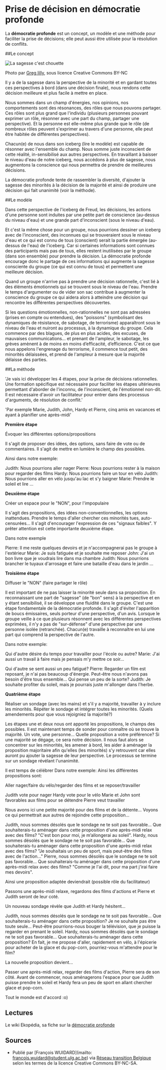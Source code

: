 # Prise de décision en démocratie profonde

La **démocratie profonde** est un concept, un modèle et une méthode pour faciliter la prise de décisions; elle peut aussi être utilisée pour la résolution de conflits. 

##Le concept

![La sagesse c'est chouette](http://farm7.staticflickr.com/6025/6012915752_5c07526892_z.jpg)

Photo par [Greg lilly](https://www.flickr.com/photos/22104733@N06/6012915752), sous licence Creative Commons BY-NC

Il y a de la sagesse dans la perspective de la minorité et en gardant toutes ces perspectives à bord (dans une décision finale), nous rendons cette décision meilleure et plus facile à mettre en place.

Nous sommes dans un champ d'énergies, nos opinions, nos comportements sont des résonances, des rôles que nous pouvons partager. Ces rôles sont plus grand que l'individu (plusieurs personnes pouvant exprimer un rôle, résonner avec une part du champ, partager une perspective). Et la personne est elle-même plus grande que le rôle (de nombreux rôles peuvent s'exprimer au travers d'une personne, elle peut être habitée de différentes perspectives).

Chacun(e) de nous dans son iceberg (lire le modèle) est capable de résonner avec l'ensemble du champ. Nous somme juste inconscient de cette réalité, in-sensibilisé aux autres perspectives. En travaillant à baisser le niveau d'eau de notre iceberg, nous accédons à plus de sagesse, nous augmentons la conscience qui nous permettra de prendre de meilleures décisions.

La démocratie profonde tente de rassembler la diversité, d'ajouter la sagesse des minorités à la décision de la majorité et ainsi de produire une décision qui fait unanimité (voir la méthode). 

##Le modèle

Dans cette perspective de l'iceberg de Freud, les décisions, les actions d'une personne sont induites par une petite part de conscience (au-dessus du niveau d'eau) et une grande part d'inconscient (sous le niveau d'eau).

Et c'est la même chose pour un groupe, nous pourrions dessiner un iceberg avec de l'inconscient, des inconnues qui se trouveraient sous le niveau d'eau et ce qui est connu de tous (conscient) serait la partie émergée (au-dessus de l'eau) de l'iceberg. Car si certaines informations sont connues des participants mais pas de tous, elles restent inutilisées par le groupe (dans son ensemble) pour prendre la décision. La démocratie profonde encourage donc le partage de ces informations qui augmente la sagesse consciente du groupe (ce qui est connu de tous) et permettent une meilleure décision.

Quand un groupe n'arrive pas à prendre une décision rationnelle, c'est lié à des éléments émotionnels qui se trouvent sous le niveau de l'eau. Prendre le temps d'argumenter ou de vider son sac contribue à augmenter la conscience du groupe ce qui aidera alors à atteindre une décision qui rencontre les différentes perspectives découvertes.

Si les questions émotionnelles, non-rationnelles ne sont pas adressées (prises en compte ou entendues), des "poissons" (symbolisant des dynamiques de résistance, de sabotage, de terrorisme) apparaîtront sous le niveau de l'eau et nuiront au processus, à la dynamique du groupe. Cela commence par des blagues, de plus en plus acides, des excuses, de mauvaises communications... et prenant de l'ampleur, le sabotage, les grèves amènent à de moins en moins d’efficacité, d’efficience. C'est ce que nous appelons l'engrenage du terrorisme, il commence tout petit, des minorités délaissées, et prend de l'ampleur à mesure que la majorité délaisse des parties. 

##La méthode

'Je vais ici développer les 4 étapes, pour la prise de décisions rationnelles. Une formation spécifique est nécessaire pour faciliter les étapes ultérieures permettant d'aborder de l'inconnu, de l'inconscient, de l'émotionnel non-dit. Il est nécessaire d'avoir un facilitateur pour entrer dans des processus d'arguments, de résolution de conflit.'

'Par exemple Marie, Judith, John, Hardy et Pierre, cinq amis en vacances et ayant à planifier une après-midi' 

 **Première étape**

Évoquer les différentes options/propositions 

Il s'agit de proposer des idées, des options, sans faire de vote ou de commentaires. Il s'agit de mettre en lumière le champ des possibles.

Ainsi dans notre exemple:

Judith: Nous pourrions aller nager
Pierre: Nous pourrions rester à la maison pour regarder des films
Hardy: Nous pourrions faire un tour en vélo
Judith: Nous pourrions aller en vélo jusqu'au lac et s'y baigner
Marie: Prendre le soleil et lire
    ... 

 **Deuxième étape**

Créer un espace pour le "NON", pour l'impopulaire 

Il s'agit des propositions, des idées non-conventionnelles, les options inattendues. Prendre le temps d'aller chercher ces minorités tues, auto-censurées... Il s'agit d'encourager l'expression de ces "signaux faibles". Y prêter attention est cette importante deuxième étape.

Dans notre exemple

Pierre: Il me reste quelques devoirs et je n'accompagnerai pas le groupe à l'extérieur
Marie: Je suis fatiguée et je souhaite me reposer
John: J'ai un bon livre que je voudrais lire dans ma chambre
Judith: Nous pourrions brancher le tuyaux d'arrosage et faire une bataille d'eau dans le jardin
... 


 **Troisième étape**

Diffuser le "NON" (faire partager le rôle) 

Il est important de ne pas laisser la minorité seule dans sa proposition. En reconnaissant une part de "sagesse" (de "bon" sens) à la perspective et en y étant sensibilisé, il se développe une fluidité dans le groupe. C'est une étape fondamentale de la démocratie profonde. Il s'agit d'éviter l'apparition de boucs émissaires, seuls porteur d'une perspective, d'un avis. Lorsque le groupe veille à ce que plusieurs résonnent avec les différentes perspectives exprimées, il n'y a pas de "sur-défense" d'une perspective par une personne isolée (retranchée). Chacun(e) travaille à reconnaître en lui une part qui comprend la perspective de l'autre.

Dans notre exemple:

Qui d'autre désire du temps pour travailler pour l'école ou autre? Marie: J'ai aussi un travail à faire mais je pensais m'y mettre ce soir...

Qui d'autre se sent aussi un peu fatigué? Pierre: Regarder un film est reposant, je n'ai pas beaucoup d'énergie.
Peut-être nous n'avons pas besoin d'être tous ensemble... Qui pense un peu de la sorte? Judith: Je souhaite profiter
du soleil, mais je pourrais juste m'allonger dans l'herbe. 


 **Quatrième étape**

Réaliser un sondage (avec les mains) et s'il y a majorité, travailler à y inclure les minorités. Répéter le sondage et intégrer toutes les minorités. (Quels amendements pour que vous rejoigniez la majorité?) 

Les étapes une et deux nous ont apporté les propositions, le champs des possibles. Il est maintenant temps de sonder pour connaître où se trouve la majorité. Un vote, une personne... Quelle proposition a votre préférence? Si une majorité se dégage, ce sera notre décision. Il nous faut alors se concentrer sur les minorités, les amener à bord, les aider à aménager la proposition majoritaire afin qu'elles (les minorités) s'y retrouvent car elles auront pu ajouter la sagesse de leur perspective. Le processus se termine sur un sondage révélant l'unanimité.

Il est temps de célébrer Dans notre exemple: Ainsi les différentes propositions sont:

Aller nager/faire du vélo/regarder des films et se reposer/travailler 

Judith vote pour nager Hardy vote pour le vélo Marie et John sont favorables aux films pour se détendre Pierre veut travailler

Nous avons ici une petite majorité pour des films et de la détente... Voyons ce qui permettrait aux autres de rejoindre cette proposition...

Judith, nous sommes désolés que le sondage ne te soit pas favorable... Que souhaiterais-tu aménager dans cette proposition d'une après-midi relax avec des films? "C'est bon pour moi, je m’allongerai au soleil".
Hardy, nous sommes désolés que le sondage ne te soit pas favorable... Que souhaiterais-tu aménager dans cette proposition d'une après-midi relax avec des films? "Je souhaitais un peu de sport, mais peut-être des films avec de l'action..."
Pierre, nous sommes désolés que le sondage ne te soit pas favorable... Que souhaiterais-tu aménager dans cette proposition d'une après-midi relax avec des films? "Comme je l'ai dit, pour ma part j'irai faire mes devoirs". 

Ainsi une proposition adaptée deviendrait (possible rôle du facilitateur)

Passons une après-midi relaxe, regardons des films d'actions et Pierre et Judith seront de leur coté.

Un nouveau sondage révèle que Judith et Hardy hésitent...

Judith, nous sommes désolés que le sondage ne te soit pas favorable... Que souhaiterais-tu aménager dans cette proposition? Je ne souhaite pas être toute seule... Peut-être pourrions-nous bouger la télévision, que je puisse la regarder en prenant le soleil.
Hardy, nous sommes désolés que le sondage ne te soit pas favorable... Que souhaiterais-tu aménager dans cette proposition? En fait, je me propose d'aller, rapidement en vélo, à l'épicerie pour acheter de la glace et du pop-corn, pourriez-vous m'attendre pour le film? 

La nouvelle proposition devient...

Passer une après-midi relax, regarder des films d'action, Pierre sera de son côté. Avant de commencer, nous aménagerons l'espace pour que Judith puisse prendre le soleil et Hardy fera un peu de sport en allant chercher glace et pop-corn.

Tout le monde est d'accord :o) 

## Lectures

Le wiki Ekopédia, sa fiche sur la [démocratie profonde](http://fr.ekopedia.org/D%C3%A9mocratie_profonde)

## Sources

* Publié par [François WUIDARD](mailto: francois.wuidard@student.ulg.ac.be) via [Réseau transition Belgique]( http://www.reseautransition.be/) selon les termes de la licence Creative Commons BY-NC-SA.
